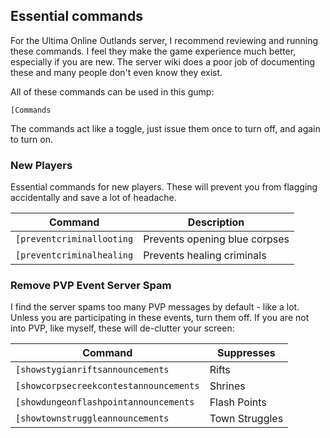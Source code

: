 ## Essential commands

For the Ultima Online Outlands server, I recommend reviewing and running these commands. I feel they make the game experience much better, especially if you are new. The server wiki does a poor job of documenting these and many people don't even know they exist.

All of these commands can be used in this gump:
```
[Commands
```

The commands act like a toggle, just issue them once to turn off, and again to turn on.

### New Players

Essential commands for new players. These will prevent you from flagging accidentally and save a lot of headache.

| Command      | Description                          |
| ----------- | ------------------------------------ |
| `[preventcriminallooting`       | Prevents opening blue corpses  |
| `[preventcriminalhealing`       | Prevents healing criminals  |


### Remove PVP Event Server Spam

I find the server spams too many PVP messages by default - like a lot. Unless you are participating in these events, turn them off. If you are not into PVP, like myself, these will de-clutter your screen:

| Command      | Suppresses                          |
| ----------- | ------------------------------------ |
| `[showstygianriftsannouncements`       | Rifts  |
| `[showcorpsecreekcontestannouncements`       | Shrines  |
| `[showdungeonflashpointannouncements`       |  Flash Points  |
| `[showtownstruggleannouncements`       |   Town Struggles  |
